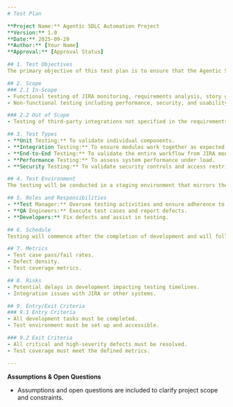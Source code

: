 ```yaml
---
# Test Plan

**Project Name:** Agentic SDLC Automation Project  
**Version:** 1.0  
**Date:** 2025-09-29  
**Author:** [Your Name]  
**Approval:** [Approval Status]

## 1. Test Objectives  
The primary objective of this test plan is to ensure that the Agentic SDLC Automation Project meets its functional and non-functional requirements as outlined in the SRS. The testing will validate the system's performance, security, usability, and reliability.

## 2. Scope  
### 2.1 In-Scope  
- Functional testing of JIRA monitoring, requirements analysis, story generation, testing framework, UAT coordination, and release management modules.
- Non-functional testing including performance, security, and usability.

### 2.2 Out of Scope  
- Testing of third-party integrations not specified in the requirements.

## 3. Test Types  
- **Unit Testing:** To validate individual components.  
- **Integration Testing:** To ensure modules work together as expected.  
- **End-to-End Testing:** To validate the entire workflow from JIRA monitoring to release management.  
- **Performance Testing:** To assess system performance under load.  
- **Security Testing:** To validate security controls and access restrictions.

## 4. Test Environment  
The testing will be conducted in a staging environment that mirrors the production setup, including access to JIRA and other integrated systems.

## 5. Roles and Responsibilities  
- **Test Manager:** Oversee testing activities and ensure adherence to the test plan.  
- **QA Engineers:** Execute test cases and report defects.  
- **Developers:** Fix defects and assist in testing.

## 6. Schedule  
Testing will commence after the completion of development and will follow the project timeline, ensuring adequate time for regression testing before release.

## 7. Metrics  
- Test case pass/fail rates.  
- Defect density.  
- Test coverage metrics.

## 8. Risks  
- Potential delays in development impacting testing timelines.  
- Integration issues with JIRA or other systems.

## 9. Entry/Exit Criteria  
### 9.1 Entry Criteria  
- All development tasks must be completed.  
- Test environment must be set up and accessible.

### 9.2 Exit Criteria  
- All critical and high-severity defects must be resolved.  
- Test coverage must meet the defined metrics.

---
```


**Assumptions & Open Questions**  
- Assumptions and open questions are included to clarify project scope and constraints.
